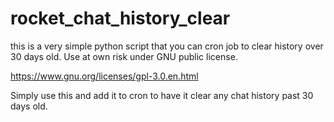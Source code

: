 # rocket_chat_history_clear
this is a very simple python script that you can cron job to clear history over 30 days old. Use at own risk under GNU public license.

https://www.gnu.org/licenses/gpl-3.0.en.html

Simply use this and add it to cron to have it clear any chat history past 30 days old.
